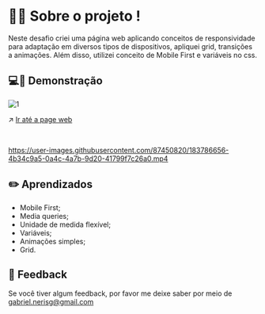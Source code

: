 
# 🧑‍💻 Sobre o projeto !

Neste desafio criei uma página web aplicando conceitos de responsividade para adaptação em diversos tipos de dispositivos, apliquei grid, transições a animações. Além disso, utilizei conceito de Mobile First e variáveis no css.


## 💻📲 Demonstração

![1](https://user-images.githubusercontent.com/87450820/183792571-c957f1bc-d04b-4aaf-9836-188dbfe8289b.png) 

↗️ <a href="https://gabriel-neriss.github.io/SpaceCrem-Mobile-First/">Ir até a page web </a>

<br>

https://user-images.githubusercontent.com/87450820/183786656-4b34c9a5-0a4c-4a7b-9d20-41799f7c26a0.mp4

## ✏️ Aprendizados

- Mobile First;
- Media queries;
- Unidade de medida flexível;
- Variáveis;
- Animações simples;
- Grid.

## 👀 Feedback

Se você tiver algum feedback, por favor me deixe saber por meio de gabriel.nerisg@gmail.com
